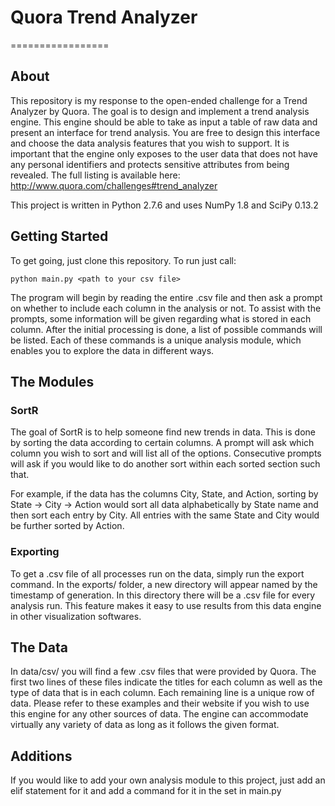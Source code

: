 # Quora Trend Analyzer
=================

## About

This repository is my response to the open-ended challenge for a Trend Analyzer by Quora. The goal is to design and implement a trend analysis engine. This engine should be able to take as input a table of raw data and present an interface for trend analysis. You are free to design this interface and choose the data analysis features that you wish to support. It is important that the engine only exposes to the user data that does not have any personal identifiers and protects sensitive attributes from being revealed. The full listing is available here: http://www.quora.com/challenges#trend_analyzer

This project is written in Python 2.7.6 and uses NumPy 1.8 and SciPy 0.13.2

## Getting Started

To get going, just clone this repository. To run just call:

```
python main.py <path to your csv file>
```

The program will begin by reading the entire .csv file and then ask a prompt on whether to include each column in the analysis or not. To assist with the prompts, some information will be given regarding what is stored in each column. After the initial processing is done, a list of possible commands will be listed. Each of these commands is a unique analysis module, which enables you to explore the data in different ways.

## The Modules

### SortR

The goal of SortR is to help someone find new trends in data. This is done by sorting the data according to certain columns. A prompt will ask which column you wish to sort and will list all of the options. Consecutive prompts will ask if you would like to do another sort within each sorted section such that.

For example, if the data has the columns City, State, and Action, sorting by State -> City -> Action would sort all data alphabetically by State name and then sort each entry by City. All entries with the same State and City would be further sorted by Action.

### Exporting

To get a .csv file of all processes run on the data, simply run the export command. In the exports/ folder, a new directory will appear named by the timestamp of generation. In this directory there will be a .csv file for every analysis run. This feature makes it easy to use results from this data engine in other visualization softwares.

## The Data

In data/csv/ you will find a few .csv files that were provided by Quora. The first two lines of these files indicate the titles for each column as well as the type of data that is in each column. Each remaining line is a unique row of data. Please refer to these examples and their website if you wish to use this engine for any other sources of data. The engine can accommodate virtually any variety of data as long as it follows the given format.

## Additions

If you would like to add your own analysis module to this project, just add an elif statement for it and add a command for it in the set in main.py
